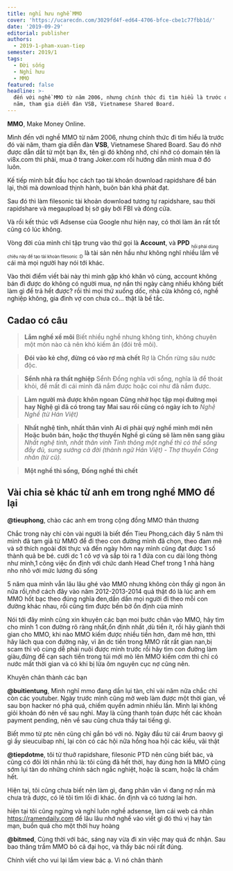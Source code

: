 ```yaml
---
title: nghỉ hưu nghề MMO
cover: 'https://ucarecdn.com/3029fd4f-ed64-4706-bfce-cbe1c77fbb1d/'
date: '2019-09-29'
editorial: publisher
authors:
  - 2019-1-pham-xuan-tiep
semester: 2019/1
tags:
  - Đời sống
  - Nghỉ hưu
  - MMO
featured: false
headline: >-
  đến với nghề MMO từ năm 2006, nhưng chính thức đi tìm hiểu là trước đó vài
  năm, tham gia diễn đàn VSB, Vietnamese Shared Board.
---
```

**MMO**, Make Money Online.

Mình đến với nghề MMO từ năm 2006, nhưng chính thức đi tìm hiểu là trước đó vài năm, tham gia diễn đàn **VSB**, Vietnamese Shared Board. Sau đó nhờ được dẫn dắt từ một bạn 8x, tên gì đó không nhớ, chỉ nhớ có domain tên là vi8x.com thì phải, mua ở trang Joker.com rồi hướng dẫn mình mua ở đó luôn.

Kế tiếp mình bắt đầu học cách tạo tài khoản download rapidshare để bán lại, thời mà download thịnh hành, buôn bán khá phát đạt.

Sau đó thì làm filesonic tài khoản download tương tự rapidshare, sau thời rapidshare và megaupload bị sờ gáy bởi FBI và đóng cửa.

Và rồi kết thúc với Adsense của Google như hiện nay, có thời làm ăn rất tốt cũng có lúc không.

Vòng đời của mình chỉ tập trung vào thứ gọi là **Account**, và **PPD** <sub><sub>hồi phải dùng chiêu này để tạo tài khoàn filesonic :D</sub></sub> là tài sản nên hầu như không nghĩ nhiều lắm về cái mà mọi người hay nói tới khác.

Vào thời điểm viết bài này thì mình gặp khó khăn vô cùng, account không bán đi được do không có người mua, nợ nần thì ngày càng nhiều không biết làm gì để trả hết được? rồi thì mọi thứ xuống dốc, nhà cửa không có, nghề nghiệp không, gia đình vợ con chưa có... thật là bế tắc.

## Cadao có câu

> **Lắm nghề xề môi** Biết nhiều nghề nhưng không tinh, không chuyên một món nào cả nên khó kiếm ăn (đói trề môi).

> **Đói vào kẻ chợ, đừng có vào rợ mà chết** Rợ là Chốn rừng sâu nước độc.

> **Sểnh nhà ra thất nghiệp** Sểnh Đồng nghĩa với sổng, nghĩa là để thoát khỏi, để mất đi cái mình đã nắm được hoặc coi như đã nắm được.

> **Làm người mà được khôn ngoan** 
> **Cũng nhờ học tập mọi đường mọi hay** 
> **Nghệ gì đã có trong tay** 
> **Mai sau rồi cũng có ngày ích to** 
*Nghệ Nghề (từ Hán Việt)*

> **Nhất nghệ tinh, nhất thân vinh** 
> **Ai ơi phải quý nghề mình mới nên** 
> **Hoặc buôn bán, hoặc thợ thuyền** 
> **Nghề gì cũng sẽ làm nên sang giàu** 
*Nhất nghệ tinh, nhất thân vinh Tinh thông một nghề thì có thể sống đầy đủ, sung sướng cả đời (thành ngữ Hán Việt) - Thợ thuyền Công nhân (từ cũ).*

> **Một nghề thì sống,**
> **Đống nghề thì chết**

## Vài chia sẻ khác từ anh em trong nghề MMO để lại

**@tieuphong**, chào các anh em trong cộng đồng MMO thân thương

Chắc trong này chỉ còn vài người là biết đến Tieu Phong,cách đây 5 năm thì mình đã tạm giã từ MMO để đi theo con đường mình đã chọn, theo đam mê và sở thích ngoài đời thực và đến ngày hôm nay mình cũng đạt được 1 số thành quả be bé. cưới dc 1 cô vợ và sắp tòi ra 1 đứa con cu dài lòng thòng như mình,1 công việc ổn định với chức danh Head Chef trong 1 nhà hàng nho nhỏ với mức lương đủ sống

5 năm qua mình vẫn lâu lâu ghé vào MMO nhưng không còn thấy gì ngon ăn nữa rồi,nhớ cách đây vào năm 2012-2013-2014 quả thật đó là lúc anh em MMO hốt bạc theo đúng nghĩa đen,dần dần mọi người đi theo mỗi con đường khác nhau, rồi cũng tìm được bến bờ ổn định của mình

Nói tới đây mình cũng xin khuyên các bạn moi bước chân vào MMO, hãy tìm cho mình 1 con đường rõ ràng nhất,ổn định nhất ,dù tiền ít, rồi hãy giành thời gian cho MMO, khi nào MMO kiếm được nhiều tiền hơn, đam mê hơn, tthì hãy lách qua con đường này, vì ăn dc tiền trong MMO rất rất gian nan,bị scam thì vô cùng dễ
phải nuôi được mình trước rồi hãy tìm con đường làm giàu,đừng để cạn sạch tiền trong túi mới mò lên MMO kiếm cơm thì chỉ có nước mất thời gian và có khi bị lừa ôm nguyên cục nợ cũng nên.

Khuyên chân thành các bạn

**@buitientung**, Mình nghĩ mmo đang dần lụi tàn, chỉ vài năm nữa chắc chỉ còn các youtuber. Ngày trước mình cũng mở web làm được một thời gian, về sau bọn hacker nó phá quá, chiếm quyền admin nhiều lần. Mình lại không giỏi khoản đó nên về sau nghỉ. May là cũng thanh toán được hết các khoản payment pending, nên về sau cũng chưa thấy tai tiếng gì. 

Biết mmo từ ptc nên cũng chỉ gắn bó với nó. Ngày đầu từ cái 4rum baovy gì gì ấy sieucuibap nhỉ, lại còn có các hội nữa hồng hoa hội các kiểu, vãi thật

**@tiepdotme**, tôi từ thuở rapidshare, filesonic PTD nên cũng biết bác, và cũng có đôi lời nhắn nhủ là: tôi cũng đã hết thời, hay đúng hơn là MMO cũng sớm lụi tàn do những chính sách ngắc nghiệt, hoặc là scam, hoặc là chấm hết.

Hiện tại, tôi cũng chưa biết nên làm gì, đang phân vân vì đang nợ nần mà chưa trả được, có lẽ tôi tìm lối đi khác. ổn định và có tương lai hơn.

hiện tại tôi cũng ngừng và nghỉ luôn nghề adsense, làm cái web cá nhân https://ramendaily.com để lâu lâu nhớ nghề vào viết gì đó thú vị hay tản mạn, buồn quá cho một thời huy hoàng

**@bitmed**, Cùng thời với bác, sáng nay vừa đi xin việc may quá đc nhận.
Sau bao thăng trầm MMO bỏ cả đại học, và thấy bác nói rất đúng.

Chính viết cho vui lại lắm view bác ạ. Vì nó chân thành
